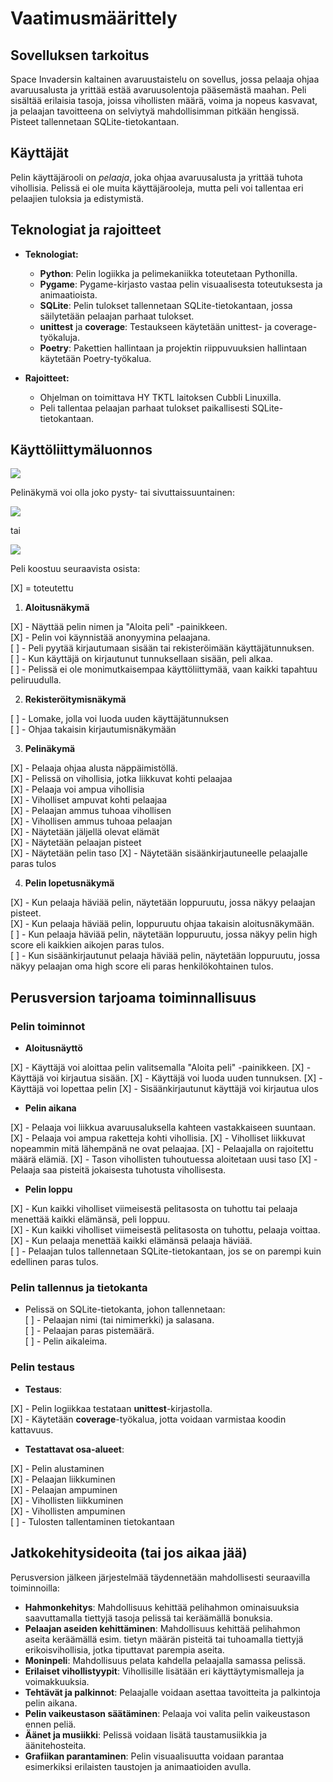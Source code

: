# Vaatimusmäärittely

## Sovelluksen tarkoitus

Space Invadersin kaltainen avaruustaistelu on sovellus, jossa pelaaja ohjaa avaruusalusta ja yrittää estää avaruusolentoja pääsemästä maahan. Peli sisältää erilaisia tasoja, joissa vihollisten määrä, voima ja nopeus kasvavat, ja pelaajan tavoitteena on selviytyä mahdollisimman pitkään hengissä. Pisteet tallennetaan SQLite-tietokantaan. 

## Käyttäjät

Pelin käyttäjärooli on _pelaaja_, joka ohjaa avaruusalusta ja yrittää tuhota vihollisia. Pelissä ei ole muita käyttäjärooleja, mutta peli voi tallentaa eri pelaajien tuloksia ja edistymistä.

## Teknologiat ja rajoitteet

- **Teknologiat:**
  - **Python**: Pelin logiikka ja pelimekaniikka toteutetaan Pythonilla.
  - **Pygame**: Pygame-kirjasto vastaa pelin visuaalisesta toteutuksesta ja animaatioista.
  - **SQLite**: Pelin tulokset tallennetaan SQLite-tietokantaan, jossa säilytetään pelaajan parhaat tulokset.
  - **unittest** ja **coverage**: Testaukseen käytetään unittest- ja coverage-työkaluja.
  - **Poetry**: Pakettien hallintaan ja projektin riippuvuuksien hallintaan käytetään Poetry-työkalua.

- **Rajoitteet:**
  - Ohjelman on toimittava HY TKTL laitoksen Cubbli Linuxilla.
  - Peli tallentaa pelaajan parhaat tulokset paikallisesti SQLite-tietokantaan.

## Käyttöliittymäluonnos

![](./kuvat/ui_layout.jpg)

Pelinäkymä voi olla joko pysty- tai sivuttaissuuntainen:

![](./kuvat/game_layout1.jpg)

tai 

![](./kuvat/game_layout2.jpg)

Peli koostuu seuraavista osista:

[X] = toteutettu

1. **Aloitusnäkymä**
     
[X]   - Näyttää pelin nimen ja "Aloita peli" -painikkeen.    
[X]   - Pelin voi käynnistää anonyymina pelaajana.       
[ ]   - Peli pyytää kirjautumaan sisään tai rekisteröimään käyttäjätunnuksen.         
[ ]   - Kun käyttäjä on kirjautunut tunnuksellaan sisään, peli alkaa.           
[ ]   - Pelissä ei ole monimutkaisempaa käyttöliittymää, vaan kaikki tapahtuu peliruudulla.

2. **Rekisteröitymisnäkymä**

[ ]   - Lomake, jolla voi luoda uuden käyttäjätunnuksen     
[ ]   - Ohjaa takaisin kirjautumisnäkymään 

3. **Pelinäkymä**

[X]   - Pelaaja ohjaa alusta näppäimistöllä.         
[X]   - Pelissä on vihollisia, jotka liikkuvat kohti pelaajaa           
[X]   - Pelaaja voi ampua vihollisia           
[X]   - Viholliset ampuvat kohti pelaajaa            
[X]   - Pelaajan ammus tuhoaa vihollisen             
[X]   - Vihollisen ammus tuhoaa pelaajan  
[X]   - Näytetään jäljellä olevat elämät                  
[X]   - Näytetään pelaajan pisteet         
[X]   - Näytetään pelin taso
[X]   - Näytetään sisäänkirjautuneelle pelaajalle paras tulos                
 
4. **Pelin lopetusnäkymä**

[X]   - Kun pelaaja häviää pelin, näytetään loppuruutu, jossa näkyy pelaajan pisteet.        
[X]   - Kun pelaaja häviää pelin, loppuruutu ohjaa takaisin aloitusnäkymään.           
[ ]   - Kun pelaaja häviää pelin, näytetään loppuruutu, jossa näkyy pelin high score eli kaikkien aikojen paras tulos.              
[ ]   - Kun sisäänkirjautunut pelaaja häviää pelin, näytetään loppuruutu, jossa näkyy pelaajan oma high score eli paras henkilökohtainen tulos.             


## Perusversion tarjoama toiminnallisuus

### Pelin toiminnot

- **Aloitusnäyttö**

[X]  - Käyttäjä voi aloittaa pelin valitsemalla "Aloita peli" -painikkeen.
[X]  - Käyttäjä voi kirjautua sisään. 
[X]  - Käyttäjä voi luoda uuden tunnuksen.
[X]  - Käyttäjä voi lopettaa pelin
[X]  - Sisäänkirjautunut käyttäjä voi kirjautua ulos
  
- **Pelin aikana**

[X] - Pelaaja voi liikkua avaruusaluksella kahteen vastakkaiseen suuntaan.
[X] - Pelaaja voi ampua raketteja kohti vihollisia.
[X] - Viholliset liikkuvat nopeammin mitä lähempänä ne ovat pelaajaa.
[X] - Pelaajalla on rajoitettu määrä elämiä.
[X] - Tason vihollisten tuhoutuessa aloitetaan uusi taso
[X] - Pelaaja saa pisteitä jokaisesta tuhotusta vihollisesta.
  
- **Pelin loppu**

[X] - Kun kaikki viholliset viimeisestä pelitasosta on tuhottu tai pelaaja menettää kaikki elämänsä, peli loppuu.          
[X] - Kun kaikki viholliset viimeisestä pelitasosta on tuhottu, pelaaja voittaa.           
[X] - Kun pelaaja menettää kaikki elämänsä pelaaja häviää.         
[ ] - Pelaajan tulos tallennetaan SQLite-tietokantaan, jos se on parempi kuin edellinen paras tulos.         

### Pelin tallennus ja tietokanta

- Pelissä on SQLite-tietokanta, johon tallennetaan:           
[ ] - Pelaajan nimi (tai nimimerkki) ja salasana.        
[ ] - Pelaajan paras pistemäärä.     
[ ] - Pelin aikaleima.      

### Pelin testaus

- **Testaus**:

[X]  - Pelin logiikkaa testataan **unittest**-kirjastolla.         
[X]  - Käytetään **coverage**-työkalua, jotta voidaan varmistaa koodin kattavuus.
  
- **Testattavat osa-alueet**:

[X]  - Pelin alustaminen          
[X]  - Pelaajan liikkuminen        
[X]  - Pelaajan ampuminen          
[X]  - Vihollisten liikkuminen           
[X]  - Vihollisten ampuminen            
[ ]  - Tulosten tallentaminen tietokantaan         

## Jatkokehitysideoita (tai jos aikaa jää)

Perusversion jälkeen järjestelmää täydennetään mahdollisesti seuraavilla toiminnoilla:

- **Hahmonkehitys**: Mahdollisuus kehittää pelihahmon ominaisuuksia saavuttamalla tiettyjä tasoja pelissä tai keräämällä bonuksia.
- **Pelaajan aseiden kehittäminen**: Mahdollisuus kehittää pelihahmon aseita keräämällä esim. tietyn määrän pisteitä tai tuhoamalla tiettyjä erikoisvihollisia, jotka tiputtavat parempia aseita. 
- **Moninpeli**: Mahdollisuus pelata kahdella pelaajalla samassa pelissä.
- **Erilaiset vihollistyypit**: Vihollisille lisätään eri käyttäytymismalleja ja voimakkuuksia.
- **Tehtävät ja palkinnot**: Pelaajalle voidaan asettaa tavoitteita ja palkintoja pelin aikana.
- **Pelin vaikeustason säätäminen**: Pelaaja voi valita pelin vaikeustason ennen peliä.
- **Äänet ja musiikki**: Pelissä voidaan lisätä taustamusiikkia ja äänitehosteita.
- **Grafiikan parantaminen**: Pelin visuaalisuutta voidaan parantaa esimerkiksi erilaisten taustojen ja animaatioiden avulla.
